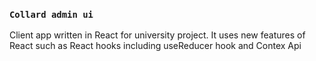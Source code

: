 ### `Collard admin ui`
Client app written in React for university project. It uses new features of React such as React hooks including useReducer hook and Contex Api
